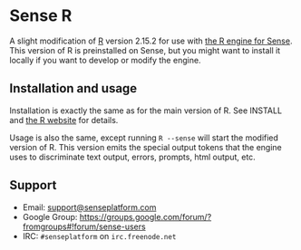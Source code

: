 # Sense R

A slight modification of [R](http://cran.r-project.org) version 2.15.2
for use with 
[the R engine for Sense](https://github.com/SensePlatform/sense-r-engine). 
This version of R is preinstalled on Sense, but you might want to 
install it locally if you want to develop or modify the engine.

## Installation and usage

Installation is exactly the same as for the main version of R. See
INSTALL and [the R website](http://cran.r-project.org) for details.

Usage is also the same, except running `R --sense` will start the
modified version of R. This version emits the special output tokens
that the engine uses to discriminate text output, errors, prompts,
html output, etc.

## Support

* Email: support@senseplatform.com
* Google Group: https://groups.google.com/forum/?fromgroups#!forum/sense-users
* IRC: `#senseplatform` on `irc.freenode.net`
